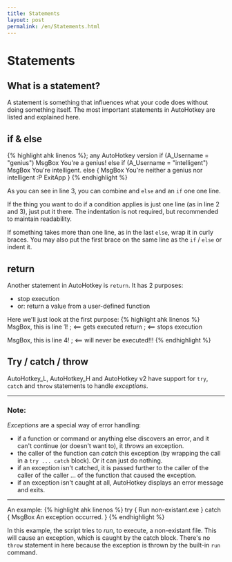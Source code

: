 ```yaml
---
title: Statements
layout: post
permalink: /en/Statements.html
---
```


# Statements

## What is a statement?
A statement is something that influences what your code does without doing something itself. The most important statements in AutoHotkey are listed and explained here.

## if & else
{% highlight ahk linenos %}; any AutoHotkey version
if (A_Username = "genius")
	MsgBox You're a genius!
else if (A_Username = "intelligent")
	MsgBox You're intelligent.
else
{
	MsgBox You're neither a genius nor intelligent :P
	ExitApp
}
{% endhighlight %}

As you can see in line 3, you can combine and `else` and an `if` one one line.

If the thing you want to do if a condition applies is just one line (as in line 2 and 3), just put it there. The indentation is not required, but recommended to maintain readability.

If something takes more than one line, as in the last `else`, wrap it in curly braces. You may also put the first brace on the same line as the `if` / `else` or indent it.

## return
Another statement in AutoHotkey is `return`. It has 2 purposes:
* stop execution
* or: return a value from a user-defined function

Here we'll just look at the first purpose:
{% highlight ahk linenos %}
MsgBox, this is line 1! ; <== gets executed
return ; <== stops execution

MsgBox, this is line 4! ; <== will never be executed!!!
{% endhighlight %}

## Try / catch / throw
AutoHotkey\_L, AutoHotkey\_H and AutoHotkey v2 have support for `try`, `catch` and `throw` statements to handle <cite>exceptions</cite>.

- - -
### Note:
*Exceptions* are a special way of error handling:
* if a function or command or anything else discovers an error, and it can't continue (or doesn't want to), it *throws* an exception.
* the caller of the function can *catch* this exception (by wrapping the call in a `try ... catch` block). Or it can just do nothing.
* if an exception isn't catched, it is passed further to the caller of the caller of the caller ... of the function that caused the exception.
* if an exception isn't caught at all, AutoHotkey displays an error message and exits.

- - -

An example:
{% highlight ahk linenos %}
try {
	Run non-existant.exe
}
catch {
	MsgBox An exception occurred.
}
{% endhighlight %}

In this example, the script tries to *run*, to execute, a non-existant file. This will cause an exception, which is caught by the catch block. There's no `throw` statement in here because the exception is thrown by the built-in `run` command.
